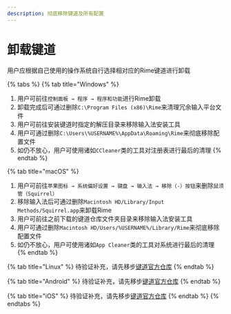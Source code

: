 ```yaml
---
description: 彻底移除键道及所有配置
---
```


# 卸载键道

用户应根据自己使用的操作系统自行选择相对应的Rime键道进行卸载

{% tabs %}
{% tab title="Windows" %}
1. 用户可前往`控制面板 → 程序 → 程序和功能`进行Rime卸载
2. 卸载完成后可通过删除`C:\Program Files (x86)\Rime`来清理冗余输入平台文件
3. 用户可前往安装键道时指定的解压目录来移除输入法安装工具
4. 用户可通过删除`C:\Users\%USERNAME%\AppData\Roaming\Rime`来彻底移除配置文件
5. 如仍不放心，用户可使用诸如`CCleaner`类的工具对注册表进行最后的清理
{% endtab %}

{% tab title="macOS" %}
1. 用户可前往`苹果图标 → 系统偏好设置 → 键盘 → 输入法 → 移除（-）按钮`来删除`鼠须管（Squirrel）`
2. 移除输入法后可通过删除`Macintosh HD/Library/Input Methods/Squirrel.app`来卸载Rime
3. 用户可前往之前下载的键道仓库文件夹目录来移除输入法安装工具
4. 用户可通过删除`Macintosh HD/Users/%USERNAME%/Library/Rime`来彻底移除配置文件
5. 如仍不放心，用户可使用诸如`App Cleaner`类的工具对系统进行最后的清理
{% endtab %}

{% tab title="Linux" %}
待验证补充，请先移步[键道官方仓库](https://github.com/xkinput/Rime\_JD)
{% endtab %}

{% tab title="Android" %}
待验证补充，请先移步[键道官方仓库](https://github.com/xkinput/Rime\_JD)
{% endtab %}

{% tab title="iOS" %}
待验证补充，请先移步[键道官方仓库](https://github.com/xkinput/Rime\_JD)
{% endtab %}
{% endtabs %}
